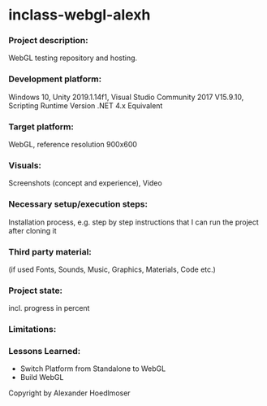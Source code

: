 # inclass-webgl-alexh

### Project description: 
WebGL testing repository and hosting.

### Development platform: 
Windows 10, Unity 2019.1.14f1, Visual Studio Community 2017 V15.9.10, Scripting Runtime Version .NET 4.x Equivalent

### Target platform: 
WebGL, reference resolution 900x600

### Visuals: 
Screenshots (concept and experience), Video

### Necessary setup/execution steps: 
Installation process, e.g. step by step instructions that I can run the project after cloning it

### Third party material: 
(if used Fonts, Sounds, Music, Graphics, Materials, Code etc.)

### Project state: 
incl. progress in percent

### Limitations: 

### Lessons Learned:
* Switch Platform from Standalone to WebGL
* Build WebGL

Copyright by Alexander Hoedlmoser